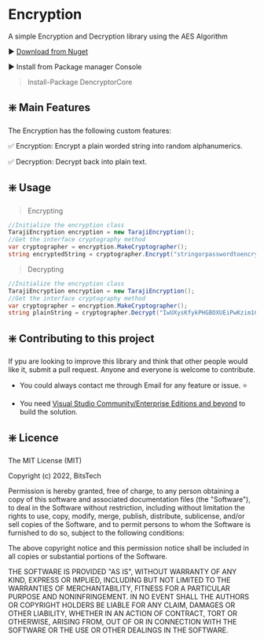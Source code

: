 # Encryption

A simple Encryption and Decryption library using the AES Algorithm

:arrow_forward: [Download from Nuget](https://www.nuget.org/packages/DencryptorCore/)

:arrow_forward: Install from Package manager Console
> Install-Package DencryptorCore

## :sparkle: Main Features
The Encryption has the following custom features:

:white_check_mark: Encryption: Encrypt a plain worded string into random alphanumerics.

:white_check_mark: Decryption: Decrypt back into plain text.

## :sparkle: Usage

> Encrypting

```c#
//Initialize the encryption class
TarajiEncryption encryption = new TarajiEncryption();
//Get the interface cryptography method
var cryptographer = encryption.MakeCryptographer();
string encryptedString = cryptographer.Encrypt("stringorpasswordtoencrypt");
```

> Decrypting

```c#
//Initialize the encryption class
TarajiEncryption encryption = new TarajiEncryption();
//Get the interface cryptography method
var cryptographer = encryption.MakeCryptographer();
string plainString = cryptographer.Decrypt("IwUXysKfykPHGBOXUEiPwKzim1CUz53m26JDZGLghBs=");
```

## :sparkle: Contributing to this project
If ypu are looking to improve this library and think that other people would like it, submit a pull request. Anyone and everyone is welcome to contribute.

* You could always contact me through Email for any feature or issue. :star:

* You need [Visual Studio Community/Enterprise Editions and beyond](<https://www.visualstudio.com/>) to build the solution.


## :sparkle: Licence
The MIT License (MIT)

Copyright (c) 2022, BitsTech

Permission is hereby granted, free of charge, to any person obtaining a copy
 of this software and associated documentation files (the "Software"), to deal
 in the Software without restriction, including without limitation the rights
 to use, copy, modify, merge, publish, distribute, sublicense, and/or sell
 copies of the Software, and to permit persons to whom the Software is
 furnished to do so, subject to the following conditions:

The above copyright notice and this permission notice shall be included in
 all copies or substantial portions of the Software.

THE SOFTWARE IS PROVIDED "AS IS", WITHOUT WARRANTY OF ANY KIND, EXPRESS OR
 IMPLIED, INCLUDING BUT NOT LIMITED TO THE WARRANTIES OF MERCHANTABILITY,
 FITNESS FOR A PARTICULAR PURPOSE AND NONINFRINGEMENT. IN NO EVENT SHALL THE
 AUTHORS OR COPYRIGHT HOLDERS BE LIABLE FOR ANY CLAIM, DAMAGES OR OTHER
 LIABILITY, WHETHER IN AN ACTION OF CONTRACT, TORT OR OTHERWISE, ARISING FROM,
 OUT OF OR IN CONNECTION WITH THE SOFTWARE OR THE USE OR OTHER DEALINGS IN
 THE SOFTWARE.